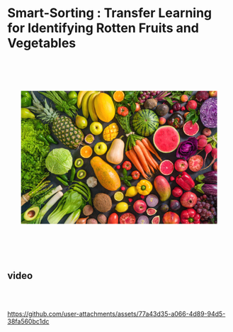 <h1> Smart-Sorting : Transfer Learning for Identifying Rotten Fruits and Vegetables</h1>
 <div style="text-align:center;">
  <img src="Project Files/media/dp.png" width=300 style="transform: rotate(90deg);"/>
 </div>

<h2>video</h2>
<br><br>

https://github.com/user-attachments/assets/77a43d35-a066-4d89-94d5-38fa560bc1dc


